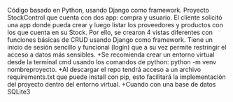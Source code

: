 Código basado en Python, usando Django como framework.
Proyecto StockControl que cuenta con dos app: compra y usuario. 
El cliente solicitó una app donde pueda crear y luego listar los proveedores y productos con los que cuenta en su Stock. 
Por ello, se crearon 4 vistas diferentes con funciones básicas de CRUD usando Django como framework. 
Tiene un inicio de sesión sencillo y funcional (login) que a su vez permite restringir el acceso a datos más sensibles. 
  +Se recomienda crear un entorno virtual desde la terminal cmd usando los comandos de python: python -m venv nombreproyecto.
  +Al descargar el repo tendrá acceso a un archivo requirements.txt que puede install con pip, esto facilitará la implementación del proyecto dentro del entorno virtual. 
  +Cuando con una base de datos SQLite3
